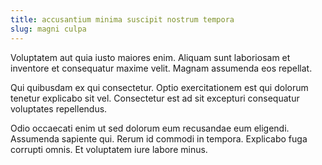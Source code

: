 ```yaml
---
title: accusantium minima suscipit nostrum tempora
slug: magni culpa
---
```


Voluptatem aut quia iusto maiores enim. Aliquam sunt laboriosam et inventore et consequatur maxime velit. Magnam assumenda eos repellat.

Qui quibusdam ex qui consectetur. Optio exercitationem est qui dolorum tenetur explicabo sit vel. Consectetur est ad sit excepturi consequatur voluptates repellendus.

Odio occaecati enim ut sed dolorum eum recusandae eum eligendi. Assumenda sapiente qui. Rerum id commodi in tempora. Explicabo fuga corrupti omnis. Et voluptatem iure labore minus.
